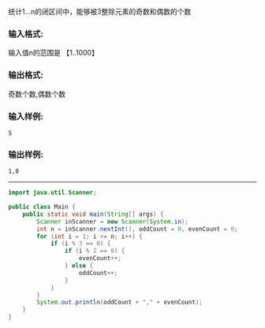统计1...n的闭区间中，能够被3整除元素的奇数和偶数的个数

### 输入格式:

输入值n的范围是 【1..1000】

### 输出格式:

奇数个数,偶数个数

### 输入样例:

```in
5
```

### 输出样例:

```out
1,0
```

***

```java
import java.util.Scanner;

public class Main {
	public static void main(String[] args) {
		Scanner inScanner = new Scanner(System.in);
		int n = inScanner.nextInt(), oddCount = 0, evenCount = 0;
		for (int i = 1; i <= n; i++) {
			if (i % 3 == 0) {
				if (i % 2 == 0) {
					evenCount++;
				} else {
					oddCount++;
				}
			}
		}
		System.out.println(oddCount + "," + evenCount);
	}
}
```

